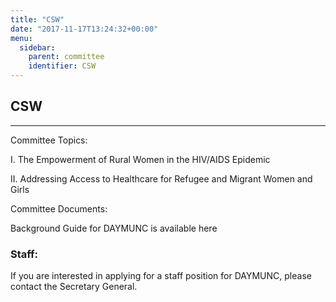 ```yaml
---
title: "CSW"
date: "2017-11-17T13:24:32+00:00"
menu:
  sidebar:
    parent: committee
    identifier: CSW
---
```

## CSW

---

Committee Topics:

I. The Empowerment of Rural Women in the HIV/AIDS Epidemic

II. Addressing Access to Healthcare for Refugee and Migrant Women and Girls

Committee Documents:

Background Guide for DAYMUNC is available here

### Staff:

If you are interested in applying for a staff position for DAYMUNC, please contact the Secretary General.